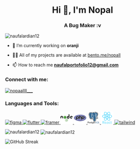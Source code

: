 <h1 align="center">Hi 👋, I'm Nopal</h1>
<h3 align="center">A Bug Maker :v</h3>

<p align="left"> <img src="https://komarev.com/ghpvc/?username=naufalardian12&label=Profile%20views&color=0e75b6&style=flat" alt="naufalardian12" /> </p>

- 🔭 I’m currently working on **oranji**

- 👨‍💻 All of my projects are available at <a href="https://bento.me/nopall" target="_blank">bento.me/nopall</a>

- 📫 How to reach me **naufalportofolio12@gmail.com**

<h3 align="left">Connect with me:</h3>
<p align="left">
<a href="https://instagram.com/nopaallll___" target="blank"><img align="center" src="https://raw.githubusercontent.com/rahuldkjain/github-profile-readme-generator/master/src/images/icons/Social/instagram.svg" alt="nopaallll___" height="30" width="40" /></a>
</p>

<h3 align="left">Languages and Tools:</h3>
<p align="left"> <a href="https://www.figma.com/" target="_blank" rel="noreferrer"> <img src="https://www.vectorlogo.zone/logos/figma/figma-icon.svg" alt="figma" width="40" height="40"/> </a> <a href="https://flutter.dev" target="_blank" rel="noreferrer"> <img src="https://www.vectorlogo.zone/logos/flutterio/flutterio-icon.svg" alt="flutter" width="40" height="40"/> </a> <a href="https://www.framer.com/" target="_blank" rel="noreferrer"> <img src="https://www.vectorlogo.zone/logos/framer/framer-icon.svg" alt="framer" width="40" height="40"/> </a> <a href="https://golang.org" target="_blank" rel="noreferrer"> <img src="https://raw.githubusercontent.com/devicons/devicon/master/icons/nodejs/nodejs-original-wordmark.svg" alt="nodejs" width="40" height="40"/> </a> <a href="https://www.php.net" target="_blank" rel="noreferrer"> <img src="https://raw.githubusercontent.com/devicons/devicon/master/icons/php/php-original.svg" alt="php" width="40" height="40"/> </a> <a href="https://www.postgresql.org" target="_blank" rel="noreferrer"> <img src="https://raw.githubusercontent.com/devicons/devicon/master/icons/postgresql/postgresql-original-wordmark.svg" alt="postgresql" width="40" height="40"/> </a> <a href="https://reactjs.org/" target="_blank" rel="noreferrer"> <img src="https://raw.githubusercontent.com/devicons/devicon/master/icons/react/react-original-wordmark.svg" alt="react" width="40" height="40"/> </a> <a href="https://tailwindcss.com/" target="_blank" rel="noreferrer"> <img src="https://www.vectorlogo.zone/logos/tailwindcss/tailwindcss-icon.svg" alt="tailwind" width="40" height="40"/> </a> </p>

<p><img align="left" src="https://github-readme-stats.vercel.app/api/top-langs?username=naufalardian12&show_icons=true&theme=dark&locale=en&layout=compact" alt="naufalardian12" /></p>

<p>&nbsp;<img align="center" src="https://github-readme-stats.vercel.app/api?username=naufalardian12&theme=dark&show_icons=true&locale=en" alt="naufalardian12" /></p>

<p><img src="https://github-readme-streak-stats.herokuapp.com?user=NaufalArdian12&theme=dark" alt="GitHub Streak" /></p>
